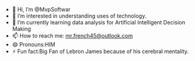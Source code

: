 - 👋 Hi, I’m @MvpSoftwar
- 👀 I’m interested in understanding uses of technology.
- 🌱 I’m currently learning data analysis for Artificial Intelligent Decision Making
- 📫 How to reach me: mr.french45@outlook.com
- 😄 Pronouns:HIM
- ⚡ Fun fact:Big Fan of Lebron James because of his cerebral mentality.

<!---
MvpSoftwar/MvpSoftwar is a ✨ special ✨ repository because its `README.md` (this file) appears on your GitHub profile.
You can click the Preview link to take a look at your changes.
--->
